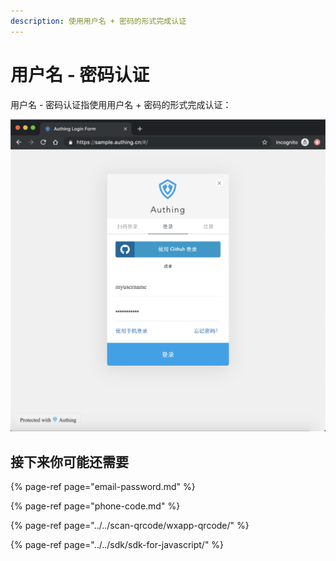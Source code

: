 ```yaml
---
description: 使用用户名 + 密码的形式完成认证
---
```


# 用户名 - 密码认证

用户名 - 密码认证指使用用户名 + 密码的形式完成认证：

![&#x4E00;&#x4E2A;&#x4F7F;&#x7528;&#x7528;&#x6237;&#x540D; + &#x5BC6;&#x7801;&#x8BA4;&#x8BC1;&#x7684;&#x4F8B;&#x5B50;](../../.gitbook/assets/image%20%28296%29.png)

## 接下来你可能还需要

{% page-ref page="email-password.md" %}

{% page-ref page="phone-code.md" %}

{% page-ref page="../../scan-qrcode/wxapp-qrcode/" %}

{% page-ref page="../../sdk/sdk-for-javascript/" %}

